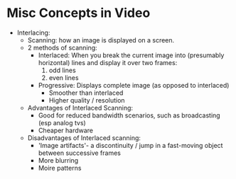 Misc Concepts in Video
=====================

- Interlacing: 
    - Scanning: how an image is displayed on a screen.     
    - 2 methods of scanning:
        - Interlaced: When you break the current image into (presumably horizontal) lines and display it over two frames:
            1. odd lines
            2. even lines
        - Progressive: Displays complete image (as opposed to interlaced)
            - Smoother than interlaced
            - Higher quality / resolution
    - Advantages of Interlaced Scanning:
        - Good for reduced bandwidth scenarios, such as broadcasting (esp analog tvs)
        - Cheaper hardware
    - Disadvantages of Interlaced scanning:
        - 'Image artifacts'- a discontinuity / jump in a fast-moving object between successive frames
        - More blurring
        - Moire patterns
    
        